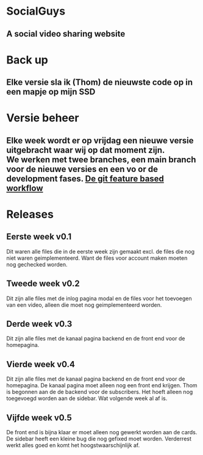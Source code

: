 # SocialGuys
A social video sharing website
---
# Back up
Elke versie sla ik (Thom) de nieuwste code op in een mapje op mijn SSD
---
# Versie beheer
Elke week wordt er op vrijdag een nieuwe versie uitgebracht waar wij op dat moment zijn. <br>
We werken met twee branches, een main branch voor de nieuwe versies en een vo or de development fases.
[De git feature based workflow](https://www.atlassian.com/git/tutorials/comparing-workflows/feature-branch-workflow)
---
# Releases
## Eerste week v0.1
Dit waren alle files die in de eerste week zijn gemaakt excl. de files die nog niet waren geimplementeerd.
Want de files voor account maken moeten nog gechecked worden.
## Tweede week v0.2
Dit zijn alle files met de inlog pagina modal en de files voor het toevoegen van een video, alleen die moet
nog geimplementeerd worden.
## Derde week v0.3
Dit zijn alle files met de kanaal pagina backend en de front end voor de homepagina.
## Vierde week v0.4
Dit zijn alle files met de kanaal pagina backend en de front end voor de homepagina. De kanaal pagina moet alleen nog een front end krijgen.
Thom is begonnen aan de de backend voor de subscribers. Het hoeft alleen nog toegevoegd worden aan de sidebar. Wat volgende week al af is.
## Vijfde week v0.5
De front end is bijna klaar er moet alleen nog gewerkt worden aan de cards. De sidebar heeft een kleine bug die nog gefixed moet worden.
Verderrest werkt alles goed en komt het hoogstwaarschijnlijk af.